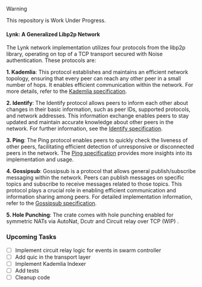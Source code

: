 > [!WARNING]
> This repository is Work Under Progress.

#### Lynk: A Generalized Libp2p Network

The Lynk network implementation utilizes four protocols from the libp2p library, operating on top of a TCP transport secured with Noise authentication. These protocols are:

**1. Kademlia**: This protocol establishes and maintains an efficient network topology, ensuring that every peer can reach any other peer in a small number of hops. It enables efficient communication within the network. For more details, refer to the [Kademlia specification](https://github.com/libp2p/specs/tree/master/kad-dht).

**2. Identify**: The Identify protocol allows peers to inform each other about changes in their basic information, such as peer IDs, supported protocols, and network addresses. This information exchange enables peers to stay updated and maintain accurate knowledge about other peers in the network. For further information, see the [Identify specification](https://github.com/libp2p/specs/tree/master/identify).

**3. Ping**: The Ping protocol enables peers to quickly check the liveness of other peers, facilitating efficient detection of unresponsive or disconnected peers in the network. The [Ping specification](https://github.com/libp2p/specs/blob/master/ping/ping.md) provides more insights into its implementation and usage.

**4. Gossipsub**: Gossipsub is a protocol that allows general publish/subscribe messaging within the network. Peers can publish messages on specific topics and subscribe to receive messages related to those topics. This protocol plays a crucial role in enabling efficient communication and information sharing among peers. For detailed implementation information, refer to the [Gossipsub specification](https://github.com/libp2p/specs/tree/master/pubsub/gossipsub).

**5. Hole Punching**: The crate comes with hole punching enabled for symmetric NATs via AutoNat, Dcutr and Circuit relay over TCP (WIP) .

### Upcoming Tasks

- [ ] Implement circuit relay logic for events in swarm controller
- [ ] Add quic in the transport layer
- [ ] Implement Kademlia Indexer
- [ ] Add tests
- [ ] Cleanup code
